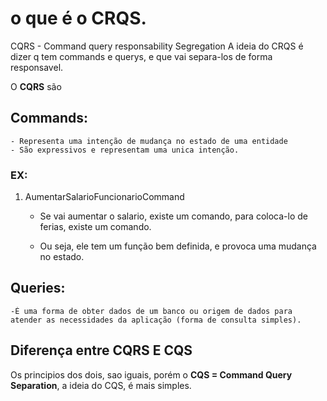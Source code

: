 # o que é o CRQS.

CQRS - Command query responsability Segregation
A ideia do CRQS é dizer q tem commands e querys, e que vai separa-los de forma responsavel.

O **CQRS** são

## Commands: 
    - Representa uma intenção de mudança no estado de uma entidade
    - São expressivos e representam uma unica intenção. 

### EX:

1. AumentarSalarioFuncionarioCommand
    - Se vai aumentar o salario, existe um comando, para coloca-lo de ferias, existe um comando.

    - Ou seja, ele tem um função bem definida, e provoca uma mudança no estado.

## Queries: 
    -É uma forma de obter dados de um banco ou origem de dados para atender as necessidades da aplicação (forma de consulta simples).


## Diferença entre CQRS E CQS

Os principios dos dois, sao iguais, porém o **CQS = Command Query Separation**, a ideia do CQS, é mais simples.
